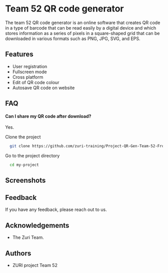 # Team 52 QR code generator

The team 52 QR code generator is an online software that creates QR code in a type of barcode that can be read easily by a digital device and which stores information as a series of pixels in a square-shaped grid that can be downloaded in various formats such as PNG, JPG, SVG, and EPS. 


## Features

- User registration 
- Fullscreen mode
- Cross platform
- Edit of QR code colour
- Autosave QR code on website


## FAQ

#### Can I share my QR code after download?

Yes.

Clone the project

```bash
  git clone https://github.com/zuri-training/Project-QR-Gen-Team-52-Frontend.git
```

Go to the project directory

```bash
  cd my-project
```



## Screenshots


## Feedback

If you have any feedback, please reach out to us.

## Acknowledgements

 - The Zuri Team.

## Authors

- ZURI project Team 52
